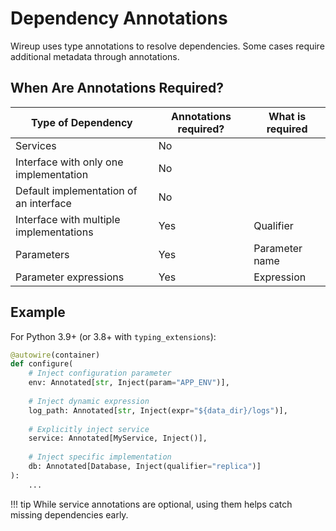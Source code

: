 # Dependency Annotations

Wireup uses type annotations to resolve dependencies. Some cases require additional metadata through annotations.

## When Are Annotations Required?

| Type of Dependency                      | Annotations required? | What is required |
| --------------------------------------- | --------------------- | ---------------- |
| Services                                | No                    |                  |
| Interface with only one implementation  | No                    |                  |
| Default implementation of an interface  | No                    |                  |
| Interface with multiple implementations | Yes                   | Qualifier        |
| Parameters                              | Yes                   | Parameter name   |
| Parameter expressions                   | Yes                   | Expression       |
 

## Example

For Python 3.9+ (or 3.8+ with `typing_extensions`):

```python
@autowire(container)
def configure(
    # Inject configuration parameter
    env: Annotated[str, Inject(param="APP_ENV")],
    
    # Inject dynamic expression
    log_path: Annotated[str, Inject(expr="${data_dir}/logs")],
    
    # Explicitly inject service
    service: Annotated[MyService, Inject()],
    
    # Inject specific implementation
    db: Annotated[Database, Inject(qualifier="replica")]
):
    ...
```

!!! tip
    While service annotations are optional, using them helps catch missing dependencies early.
